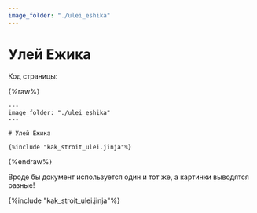 ```yaml
---
image_folder: "./ulei_eshika"
---
```


# Улей Ежика

Код страницы:

{%raw%}
```
---
image_folder: "./ulei_eshika"
---

# Улей Ежика

{%include "kak_stroit_ulei.jinja"%}
```
{%endraw%}

Вроде бы документ используется один и тот же, а картинки выводятся разные!

{%include "kak_stroit_ulei.jinja"%}